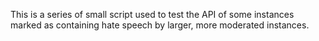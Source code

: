 This is a series of small script used to test the API of some instances marked as containing hate speech by
larger, more moderated instances.